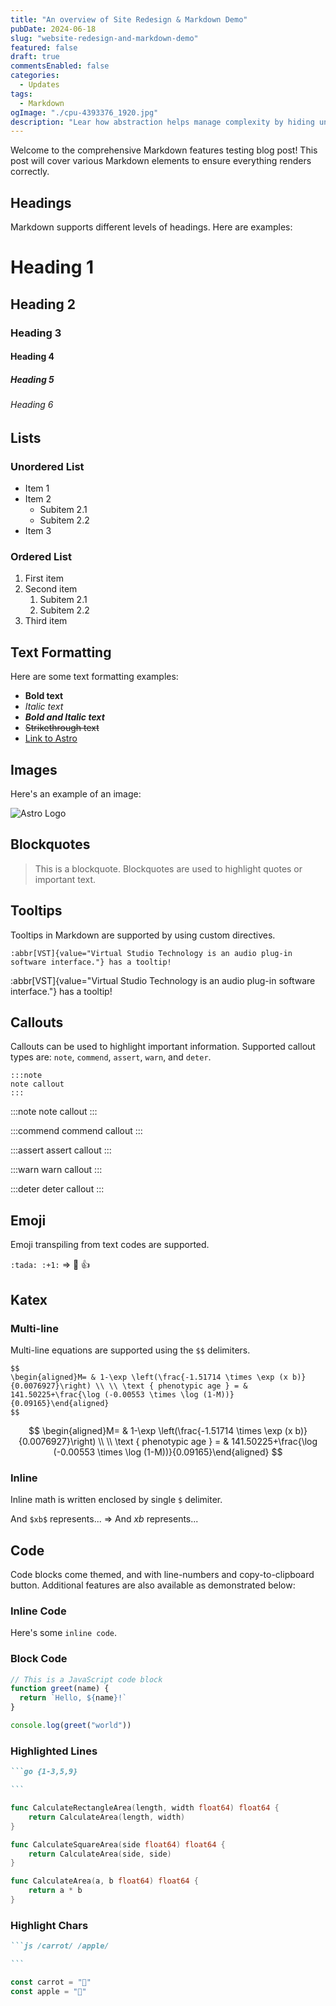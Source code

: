 ```yaml
---
title: "An overview of Site Redesign & Markdown Demo"
pubDate: 2024-06-18
slug: "website-redesign-and-markdown-demo"
featured: false
draft: true
commentsEnabled: false
categories:
  - Updates
tags:
  - Markdown
ogImage: "./cpu-4393376_1920.jpg"
description: "Lear how abstraction helps manage complexity by hiding unnecessary details"
---
```


Welcome to the comprehensive Markdown features testing blog post! This post will cover various Markdown elements to ensure everything renders correctly.

## Headings

Markdown supports different levels of headings. Here are examples:

# Heading 1

## Heading 2

### Heading 3

#### Heading 4

##### Heading 5

###### Heading 6

## Lists

### Unordered List

- Item 1
- Item 2
  - Subitem 2.1
  - Subitem 2.2
- Item 3

### Ordered List

1. First item
2. Second item
   1. Subitem 2.1
   2. Subitem 2.2
3. Third item

## Text Formatting

Here are some text formatting examples:

- **Bold text**
- _Italic text_
- **_Bold and Italic text_**
- ~~Strikethrough text~~
- [Link to Astro](https://astro.build)

## Images

Here's an example of an image:

![Astro Logo](https://astro.build/assets/press/astro-icon-light.png)

## Blockquotes

> This is a blockquote. Blockquotes are used to highlight quotes or important text.

## Tooltips

Tooltips in Markdown are supported by using custom directives.

```
:abbr[VST]{value="Virtual Studio Technology is an audio plug-in software interface."} has a tooltip!
```

:abbr[VST]{value="Virtual Studio Technology is an audio plug-in software interface."} has a tooltip!

## Callouts

Callouts can be used to highlight important information. Supported callout types are: `note`, `commend`, `assert`, `warn`, and `deter`.

```
:::note
note callout
:::
```

:::note
note callout
:::

:::commend
commend callout
:::

:::assert
assert callout
:::

:::warn
warn callout
:::

:::deter
deter callout
:::

## Emoji

Emoji transpiling from text codes are supported.

`:tada: :+1:` => :tada: :+1:

## Katex

### Multi-line

Multi-line equations are supported using the `$$` delimiters.

```
$$
\begin{aligned}M= & 1-\exp \left(\frac{-1.51714 \times \exp (x b)}{0.0076927}\right) \\ \\ \text { phenotypic age } = & 141.50225+\frac{\log (-0.00553 \times \log (1-M))}{0.09165}\end{aligned}
$$
```

$$
\begin{aligned}M= & 1-\exp \left(\frac{-1.51714 \times \exp (x b)}{0.0076927}\right) \\ \\ \text { phenotypic age } = & 141.50225+\frac{\log (-0.00553 \times \log (1-M))}{0.09165}\end{aligned}
$$

### Inline

Inline math is written enclosed by single `$` delimiter.

And `$xb$` represents... => And $xb$ represents...

## Code

Code blocks come themed, and with line-numbers and copy-to-clipboard button. Additional features are also available as demonstrated below:

### Inline Code

Here's some `inline code`.

### Block Code

```javascript
// This is a JavaScript code block
function greet(name) {
  return `Hello, ${name}!`
}

console.log(greet("world"))
```

### Highlighted Lines

````markdown
```go {1-3,5,9}

```
````

```go {1-3,5,9}
func CalculateRectangleArea(length, width float64) float64 {
    return CalculateArea(length, width)
}

func CalculateSquareArea(side float64) float64 {
    return CalculateArea(side, side)
}

func CalculateArea(a, b float64) float64 {
    return a * b
}
```

### Highlight Chars

````markdown
```js /carrot/ /apple/

```
````

```js /carrot/ /apple/
const carrot = "🥕"
const apple = "🍎"
```
